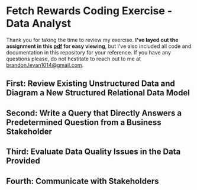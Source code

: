 # Fetch Rewards Coding Exercise - Data Analyst

Thank you for taking the time to review my exercise. **I've layed out the assignment in this [pdf](https://github.com/brandon-levan/Fetch-Rewards-Coding-Exercise-Data-Analyst/blob/main/README.md) for easy viewing**, but I've also included all code and documentation in this repository for your reference. If you have any questions please, do not hestitate to reach out to me at brandon.levan1014@gmail.com.

## First: Review Existing Unstructured Data and Diagram a New Structured Relational Data Model

## Second: Write a Query that Directly Answers a Predetermined Question from a Business Stakeholder

## Third: Evaluate Data Quality Issues in the Data Provided

## Fourth: Communicate with Stakeholders


